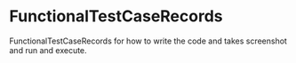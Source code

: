 # FunctionalTestCaseRecords
FunctionalTestCaseRecords for how to write the code and takes screenshot and run and execute.
